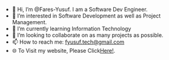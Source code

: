 - 👋 Hi, I’m @Fares-Yusuf. I am a Software Dev Engineer.
- 👀 I’m interested in Software Development as well as Project Management.
- 🌱 I’m currently learning Information Technology
- 💞️ I’m looking to collaborate on as many projects as possible.
- 📫 How to reach me: fyusuf.tech@gmail.com
- 🌐 To Visit my website, Please Click<a href="https://www.faresyusuf.live/">Here!</a>.
<!---
Fares-Yusuf/Fares-Yusuf is a ✨ special ✨ repository because its `README.md` (this file) appears on your GitHub profile.
You can click the Preview link to take a look at your changes.
--->
